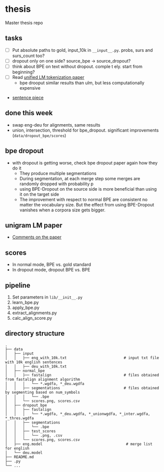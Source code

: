 # thesis

Master thesis repo

## tasks

* [ ] Put absolute paths to gold, input_10k in `__input__.py`. probs, surs and surs_count too?
* [ ] dropout only on one side? source_bpe -> source_dropout?
* [ ] think about BPE on text without dropout. comple t ely. start from beginning?
* [ ] Read [unified LM tokenization paper](https://www.aclweb.org/anthology/P18-1007/)
  * bpe drooput similar results than ulm, but less computationally expensive
* [sentence piece](https://github.com/VKCOM/YouTokenToMe)

## done this week

* swap eng-deu for alignments, same results
* union, intersection, threshold for bpe_dropout. significant improvements (`data/dropout_bpe/scores`)

## bpe dropout

* with dropout is getting worse, check bpe dropout paper again how they do it
  * They produce multiple segmentations
  * During segmentation, at each merge step some merges are randomly dropped with probability p
  * using BPE-Dropout on the source side is more beneficial than using it on the target side
  * The improvement with respect to normal BPE are consistent no matter the vocabulary size. But the effect from using BPE-Dropout vanishes when a corpora size gets bigger.

## unigram LM paper

* [Comments on the paper](http://www.timoschick.com/paper%20picks/2020/04/14/bpe-is-suboptimal-for-lm-pretraining.html)

## scores

* In normal mode, BPE vs. gold standard
* In dropout mode, dropout BPE vs. BPE

## pipeline

1. Set parameters in `lib/__init__.py`
2. learn_bpe.py
3. apply_bpe.py
4. extract_alignments.py
5. calc_align_score.py

## directory structure

```
.
├── data
│   ├── input
│   │   ├── eng_with_10k.txt                          # input txt file with 10k english sentences
│   │   ├── deu_with_10k.txt
│   ├── normal_bpe
│   │   ├── fastalign                                 # files obtained from fastalign alignment algorithm
│   │   │   └── *.wgdfa, *_deu.wgdfa
│   │   ├── segmentations                             # files obtained by segmenting based on num_symbols
│   │   │   └── .bpe
│   │   └── scores.png, scores.csv
│   ├── dropout_bpe
│   │   ├── fastalign
│   │   │   └── *.wgdfa, *_deu.wgdfa, *_unionwgdfa, *_inter.wgdfa, *_thres.wgdfa
│   │   ├── segmentations
│   │   │   └── .bpe
│   │   ├── test_scores
│   │   │   └── .png, .csv
│   │   └── scores.png, scores.csv
│   ├── eng.model                                      # merge list for english
│   └── deu.model
├── README.md
├── .py
└── ...
```
